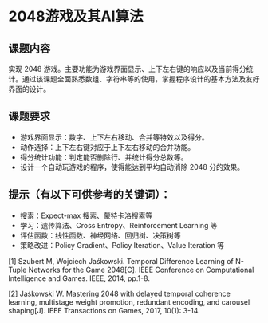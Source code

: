 ﻿# 2048游戏及其AI算法

## 课题内容
实现 2048 游戏。主要功能为游戏界面显示、上下左右键的响应以及当前得分统计。通过该课题全面熟悉数组、字符串等的使用，掌握程序设计的基本方法及友好界面的设计。

## 课题要求
- 游戏界面显示：数字、上下左右移动、合并等特效以及得分。
- 动作选择：上下左右键对应于上下左右移动的合并功能。
- 得分统计功能：判定能否删除行、并统计得分总数等。
- 设计一个自动玩游戏的程序，使得能达到平均自动消除 2048 分的效果。

## 提示（有以下可供参考的关键词）：
- 搜索：Expect-max 搜索、蒙特卡洛搜索等
- 学习：遗传算法、Cross Entropy、Reinforcement Learning 等
- 评估函数：线性函数、神经网络、回归树、决策树等
- 策略改进：Policy Gradient、Policy Iteration、Value Iteration 等

[1] Szubert M, Wojciech Jaśkowski. Temporal Difference Learning of N-Tuple Networks for the Game 2048[C]. IEEE Conference on Computational Intelligence and Games. IEEE, 2014, pp.1-8.

[2] Jaśkowski W. Mastering 2048 with delayed temporal coherence learning, multistage weight promotion, redundant encoding, and carousel shaping[J]. IEEE Transactions on Games, 2017, 10(1): 3-14. 